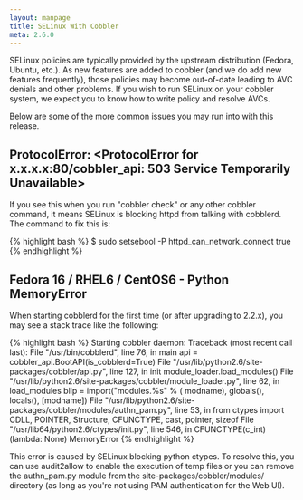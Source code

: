 ```yaml
---
layout: manpage
title: SELinux With Cobbler
meta: 2.6.0
---
```



SELinux policies are typically provided by the upstream distribution (Fedora, Ubuntu, etc.). As new features are added to cobbler (and we do add new features frequently), those policies may become out-of-date leading to AVC denials and other problems. If you wish to run SELinux on your cobbler system, we expect you to know how to write policy and resolve AVCs.

Below are some of the more common issues you may run into with this release.

## ProtocolError: &lt;ProtocolError for x.x.x.x:80/cobbler_api: 503 Service Temporarily Unavailable&gt;

If you see this when you run "cobbler check" or any other cobbler command, it means SELinux is blocking httpd from talking with cobblerd. The command to fix this is:

{% highlight bash %}
$ sudo setsebool -P httpd_can_network_connect true
{% endhighlight %}

## Fedora 16 / RHEL6 / CentOS6 - Python MemoryError

When starting cobblerd for the first time (or after upgrading to 2.2.x), you may see a stack trace like the following:

{% highlight bash %}
Starting cobbler daemon: Traceback (most recent call last):
File "/usr/bin/cobblerd", line 76, in main
api = cobbler_api.BootAPI(is_cobblerd=True)
File "/usr/lib/python2.6/site-packages/cobbler/api.py", line 127, in init
module_loader.load_modules()
File "/usr/lib/python2.6/site-packages/cobbler/module_loader.py", line 62, in load_modules
blip = import("modules.%s" % ( modname), globals(), locals(), [modname])
File "/usr/lib/python2.6/site-packages/cobbler/modules/authn_pam.py", line 53, in
from ctypes import CDLL, POINTER, Structure, CFUNCTYPE, cast, pointer, sizeof
File "/usr/lib64/python2.6/ctypes/init.py", line 546, in
CFUNCTYPE(c_int)(lambda: None)
MemoryError
{% endhighlight %}

This error is caused by SELinux blocking python ctypes. To resolve this, you can use audit2allow to enable the execution of temp files or you can remove the authn_pam.py module from the site-packages/cobbler/modules/ directory (as long as you're not using PAM authentication for the Web UI).
